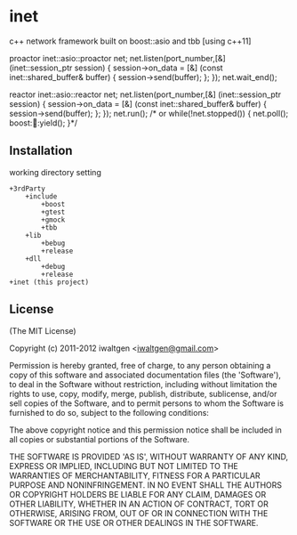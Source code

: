 
# inet
  
  c++ network framework built on boost::asio and tbb [using c++11]

  proactor
	inet::asio::proactor net;
	net.listen(port_number,[&] (inet::session_ptr session) {
		session->on_data = [&] (const inet::shared_buffer& buffer) {
			session->send(buffer);
		};
	});
	net.wait_end();

  reactor
	inet::asio::reactor net;
	net.listen(port_number,[&] (inet::session_ptr session) {
		session->on_data = [&] (const inet::shared_buffer& buffer) {
			session->send(buffer);
		};
	});
	net.run();
	/* or
	while(!net.stopped()) {
		net.poll();
		boost::thread::yield();
	}*/


## Installation

  working directory setting
  
	+3rdParty
		+include
			+boost
			+gtest
			+gmock
			+tbb
		+lib
			+bebug
			+release
		+dll
			+debug
			+release
	+inet (this project)

	
## License 

(The MIT License)

Copyright (c) 2011-2012 iwaltgen &lt;iwaltgen@gmail.com&gt;

Permission is hereby granted, free of charge, to any person obtaining
a copy of this software and associated documentation files (the
'Software'), to deal in the Software without restriction, including
without limitation the rights to use, copy, modify, merge, publish,
distribute, sublicense, and/or sell copies of the Software, and to
permit persons to whom the Software is furnished to do so, subject to
the following conditions:

The above copyright notice and this permission notice shall be
included in all copies or substantial portions of the Software.

THE SOFTWARE IS PROVIDED 'AS IS', WITHOUT WARRANTY OF ANY KIND,
EXPRESS OR IMPLIED, INCLUDING BUT NOT LIMITED TO THE WARRANTIES OF
MERCHANTABILITY, FITNESS FOR A PARTICULAR PURPOSE AND NONINFRINGEMENT.
IN NO EVENT SHALL THE AUTHORS OR COPYRIGHT HOLDERS BE LIABLE FOR ANY
CLAIM, DAMAGES OR OTHER LIABILITY, WHETHER IN AN ACTION OF CONTRACT,
TORT OR OTHERWISE, ARISING FROM, OUT OF OR IN CONNECTION WITH THE
SOFTWARE OR THE USE OR OTHER DEALINGS IN THE SOFTWARE.